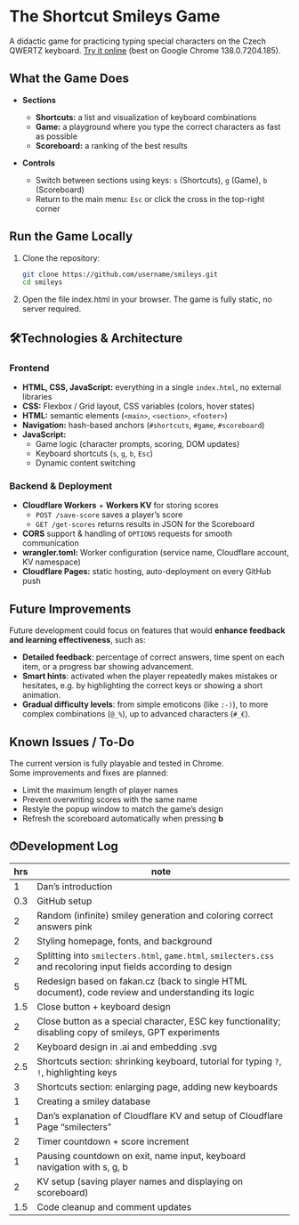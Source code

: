 # The Shortcut Smileys Game

A didactic game for practicing typing special characters on the Czech QWERTZ keyboard. [Try it online](https://smilecters.pages.dev/#top) (best on Google Chrome 138.0.7204.185).

## What the Game Does

- **Sections**  
  - **Shortcuts:** a list and visualization of keyboard combinations  
  - **Game:** a playground where you type the correct characters as fast as possible  
  - **Scoreboard:** a ranking of the best results  

- **Controls**  
  - Switch between sections using keys: `s` (Shortcuts), `g` (Game), `b` (Scoreboard)  
  - Return to the main menu: `Esc` or click the cross in the top-right corner  

## Run the Game Locally

1. Clone the repository:
   ```bash
   git clone https://github.com/username/smileys.git
   cd smileys
2. Open the file index.html in your browser. The game is fully static, no server required.

## 🛠Technologies & Architecture

### Frontend
- **HTML, CSS, JavaScript:** everything in a single `index.html`, no external libraries  
- **CSS:** Flexbox / Grid layout, CSS variables (colors, hover states)  
- **HTML:** semantic elements (`<main>`, `<section>`, `<footer>`)  
- **Navigation:** hash-based anchors (`#shortcuts`, `#game`, `#scoreboard`)  
- **JavaScript:**
  - Game logic (character prompts, scoring, DOM updates)  
  - Keyboard shortcuts (`s`, `g`, `b`, `Esc`)  
  - Dynamic content switching  

### Backend & Deployment
- **Cloudflare Workers** + **Workers KV** for storing scores  
  - `POST /save-score` saves a player’s score  
  - `GET /get-scores` returns results in JSON for the Scoreboard  
- **CORS** support & handling of `OPTIONS` requests for smooth communication  
- **wrangler.toml:** Worker configuration (service name, Cloudflare account, KV namespace)  
- **Cloudflare Pages:** static hosting, auto-deployment on every GitHub push  

## Future Improvements

Future development could focus on features that would **enhance feedback and learning effectiveness**, such as:

- **Detailed feedback**: percentage of correct answers, time spent on each item, or a progress bar showing advancement.  
- **Smart hints**: activated when the player repeatedly makes mistakes or hesitates, e.g. by highlighting the correct keys or showing a short animation.  
- **Gradual difficulty levels**: from simple emoticons (like `:-)`), to more complex combinations (`@_%`), up to advanced characters (`#_€`).  

## Known Issues / To-Do

The current version is fully playable and tested in Chrome.  
Some improvements and fixes are planned:

- Limit the maximum length of player names  
- Prevent overwriting scores with the same name  
- Restyle the popup window to match the game’s design  
- Refresh the scoreboard automatically when pressing **b**  

## ⏱Development Log

| hrs | note |
|-----|------|
| 1   | Dan’s introduction |
| 0.3 | GitHub setup |
| 2   | Random (infinite) smiley generation and coloring correct answers pink |
| 2   | Styling homepage, fonts, and background |
| 2   | Splitting into `smilecters.html`, `game.html`, `smilecters.css` and recoloring input fields according to design |
| 5   | Redesign based on fakan.cz (back to single HTML document), code review and understanding its logic |
| 1.5 | Close button + keyboard design |
| 2   | Close button as a special character, ESC key functionality; disabling copy of smileys, GPT experiments |
| 2   | Keyboard design in .ai and embedding .svg |
| 2.5 | Shortcuts section: shrinking keyboard, tutorial for typing `?`, `!`, highlighting keys |
| 3   | Shortcuts section: enlarging page, adding new keyboards |
| 1   | Creating a smiley database |
| 1   | Dan’s explanation of Cloudflare KV and setup of Cloudflare Page “smilecters” |
| 2   | Timer countdown + score increment |
| 1   | Pausing countdown on exit, name input, keyboard navigation with s, g, b |
| 2   | KV setup (saving player names and displaying on scoreboard) |
| 1.5 | Code cleanup and comment updates |
